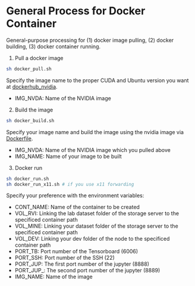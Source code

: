# General Process for Docker Container

General-purpose processing for (1) docker image pulling, (2) docker building, (3) docker container running.

1. Pull a docker image

```bash
sh docker_pull.sh
```

Specify the image name to the proper CUDA and Ubuntu version you want at [dockerhub_nvidia](https://hub.docker.com/r/nvidia/cuda/tags).
- IMG_NVDA: Name of the NVIDIA image

2. Build the image

```bash
sh docker_build.sh
```

Specify your image name and build the image using the nvidia image via [Dockerfile](./Dockerfile).
- IMG_NVDA: Name of the NVIDIA image which you pulled above
- IMG_NAME: Name of your image to be built

3. Docker run

```bash
sh docker_run.sh
sh docker_run_x11.sh # if you use x11 forwarding
```

Specify your preference with the environment variables:
- CONT_NAME: Name of the container to be created
- VOL_RVI: Linking the lab dataset folder of the storage server to the specificed container path
- VOL_MINE: Linking your dataset folder of the storage server to the specificed container path
- VOL_DEV: Linking your dev folder of the node to the specificed container path
- PORT_TB: Port number of the Tensorboard (6006)
- PORT_SSH: Port number of the SSH (22)
- PORT_JUP: The first port number of the jupyter (8888)
- PORT_JUP_: The second port number of the jupyter (8889)
- IMG_NAME: Name of the image

